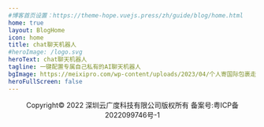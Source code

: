 ```yaml
---
#博客首页设置：https://theme-hope.vuejs.press/zh/guide/blog/home.html
home: true
layout: BlogHome
icon: home
title: chat聊天机器人
#heroImage: /logo.svg
heroText: chat聊天机器人
tagline: 一键配置专属自己私有的AI聊天机器人
bgImage: https://meixipro.com/wp-content/uploads/2023/04/个人寄国际包裹走海运经验-1.png
heroFullScreen: false
---
```

<div style="text-align:center"> Copyright© 2022 深圳云广度科技有限公司版权所有 备案号:<a href-"https://beian.miit.gov.cn">粤ICP备2022099746号-1</a></div>
